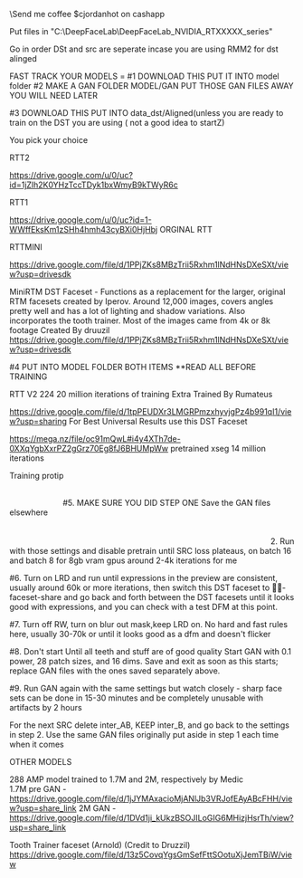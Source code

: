 \Send me coffee $cjordanhot 
on cashapp

 Put files in  "C:\DeepFaceLab\DeepFaceLab_NVIDIA_RTXXXXX_series"

Go in order DSt and src are seperate incase you are using RMM2 for dst alinged



FAST TRACK YOUR MODELS =
#1 DOWNLOAD THIS  PUT IT INTO model folder
#2 MAKE A GAN FOLDER MODEL/GAN PUT THOSE GAN FILES AWAY YOU WILL NEED LATER


#3 DOWNLOAD THIS PUT INTO data_dst/Aligned(unless you are ready to train on the DST you are using ( not a good idea to startZ)

You pick your choice 


RTT2 

https://drive.google.com/u/0/uc?id=1jZlh2K0YHzTccTDyk1bxWmyB9kTWyR6c


RTT1

https://drive.google.com/u/0/uc?id=1-WWffEksKm1zSHh4hmh43cyBXi0HjHbj ORGINAL RTT

RTTMINI

https://drive.google.com/file/d/1PPjZKs8MBzTrii5Rxhm1lNdHNsDXeSXt/view?usp=drivesdk


MiniRTM DST Faceset  - Functions as a replacement for the larger, original RTM facesets created by Iperov.  Around 12,000 images, covers angles pretty well and has a lot of lighting and shadow variations.  Also incorporates the tooth trainer.  Most of the images came from 4k or 8k footage Created By druuzil https://drive.google.com/file/d/1PPjZKs8MBzTrii5Rxhm1lNdHNsDXeSXt/view?usp=drivesdk





#4 PUT INTO MODEL FOLDER  BOTH ITEMS **READ ALL BEFORE TRAINING

RTT V2 224  20 million iterations of training Extra Trained By Rumateus       

 https://drive.google.com/file/d/1tpPEUDXr3LMGRPmzxhyvjgPz4b991qI1/view?usp=sharing                                                                                                                       For Best Universal Results use this DST Faceset   

  
https://mega.nz/file/oc91mQwL#i4y4XTh7de-0XXqYgbXxrPZ2gGrz70Eg8fJ6BHUMpWw pretrained xseg 14 million iterations


Training protip 


                                                                                                                                                                                                                                                                                                                                                                                                                                                                                                                          #5. MAKE SURE YOU DID STEP ONE Save the GAN files elsewhere
                                                                                                                                                                                                                                                                                                                                                                                                                                                                                                                                                                                                                                                                                                                                                                                                                                                                                                                                                                                                                                                                                                                                                                                                                2. Run with those settings and disable pretrain until SRC loss plateaus, on batch 16 and batch 8 for 8gb vram gpus around 2-4k iterations for me

#6. Turn on LRD and run until expressions in the preview are consistent, usually around 60k or more iterations, then switch this DST faceset to ⁠🧑🏻-faceset-share⁠ and go back and forth between the DST facesets until it looks good with expressions, and you can check with a test DFM at this point.

#7. Turn off RW, turn on blur out mask,keep LRD on. No hard and fast rules here, usually 30-70k or until it looks good as a dfm and doesn't flicker

#8. Don't start Until all teeth and stuff are of good quality Start GAN with 0.1 power, 28 patch sizes, and 16 dims. Save and exit as soon as this starts; replace GAN files with the ones saved separately above.

#9. Run GAN again with the same settings but watch closely - sharp face sets can be done in 15-30 minutes and be completely unusable with artifacts by 2 hours

For the next SRC delete inter_AB, KEEP inter_B, and go back to the settings in step 2. Use the same GAN files originally put aside in step 1 each time when it comes

OTHER MODELS


288 AMP model trained to 1.7M and 2M, respectively by Medic    
  1.7M pre GAN - https://drive.google.com/file/d/1jJYMAxacioMjANlJb3VRJofEAyABcFHH/view?usp=share_link
2M GAN - https://drive.google.com/file/d/1DVd1ji_kUkzBSOJILoGIG6MHizjHsrTh/view?usp=share_link 

Tooth Trainer faceset (Arnold) (Credit to Druzzil) https://drive.google.com/file/d/13z5CovqYgsGmSefFttSOotuXjJemTBiW/view
